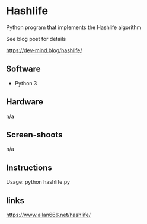 # Hashlife

Python program that implements the Hashlife algorithm 

See blog post for details

https://dev-mind.blog/hashlife/

## Software

- Python 3

## Hardware

n/a

## Screen-shoots

n/a

## Instructions

Usage: python hashlife.py

## links

https://www.allan666.net/hashlife/
